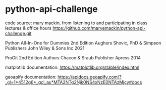 # python-api-challenge

code source: mary mackin, from listening to and participating in class lectures & office hours https://github.com/maryemackin/python-api-challenge.git

Python All-In-One for Dummies 2nd Edition Aughors Shovic, PhD & Simpson Publishers John Wiley & Sons Inc 2021

ProGit 2nd Edition Authors Chacon & Sraub Publisher Apress 2014

matplotlib documentation: https://matplotlib.org/stable/index.html

geoapify documentation: https://apidocs.geoapify.com/?_gl=1*4512g6*_gcl_au*MTA2NTg2Njk0NS4xNzE0NTAzMjcy#docs
